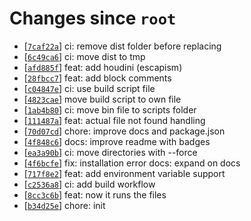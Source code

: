 <!-- since 2021-07-27T22:09:04+01:00 -->
# Changes since `root`

- \[[`7caf22a`](https://github.com/nearlySplat/qsh/commit/7caf22a062373e24e1ac17576af384ead78c88af)\] ci: remove dist folder before replacing
- \[[`6c49ca6`](https://github.com/nearlySplat/qsh/commit/6c49ca607e75b3e3a11945d131553803b475fecb)\] ci: move dist to tmp
- \[[`afd885f`](https://github.com/nearlySplat/qsh/commit/afd885fe57d73794dd43e032b881be93b63b9db4)\] feat: add houdini (escapism)
- \[[`28fbcc7`](https://github.com/nearlySplat/qsh/commit/28fbcc77bc93aff91754bae849b5d87d83f23df3)\] feat: add block comments
- \[[`c04847e`](https://github.com/nearlySplat/qsh/commit/c04847ec73e712ca15dd0faf8039e5d3404c8791)\] ci: use build script file
- \[[`4823cae`](https://github.com/nearlySplat/qsh/commit/4823caeba4ff2dec122fb3869538690e7ca04963)\] move build script to own file
- \[[`1ab4b80`](https://github.com/nearlySplat/qsh/commit/1ab4b804757c2653299ed499ec3d9a5f6f9240ed)\] ci: move bin file to scripts folder
- \[[`111487a`](https://github.com/nearlySplat/qsh/commit/111487acdb788285d9615b960c4d3d49c93abe30)\] feat: actual file not found handling
- \[[`70d07cd`](https://github.com/nearlySplat/qsh/commit/70d07cd624831da88653c84d00b9c4580f9bbefd)\] chore: improve docs and package.json
- \[[`4f848c6`](https://github.com/nearlySplat/qsh/commit/4f848c60975e9c60fd8a336f9bb44e3e8d31cfb6)\] docs: improve readme with badges
- \[[`ea3a90b`](https://github.com/nearlySplat/qsh/commit/ea3a90b0bbd4e36aa75804b595dfd5aac79bf2a1)\] ci: move directories with --force
- \[[`4f6bcfe`](https://github.com/nearlySplat/qsh/commit/4f6bcfe26a2adbb4e7f21f3c42f77b2d299ff6e9)\] fix: installation error docs: expand on docs
- \[[`717f8e2`](https://github.com/nearlySplat/qsh/commit/717f8e2409d0a541feacd09044f8791680f36afb)\] feat: add environment variable support
- \[[`c2536a8`](https://github.com/nearlySplat/qsh/commit/c2536a823ee041f97dfdf2c88c42d749a6b5e146)\] ci: add build workflow
- \[[`8cc3c6b`](https://github.com/nearlySplat/qsh/commit/8cc3c6b2e7122815fd5bc2017b9926cbd81d40cb)\] feat: now it runs the files
- \[[`b34d25e`](https://github.com/nearlySplat/qsh/commit/b34d25e9f072c94af4a1aff6d0129a2e31b07422)\] chore: init
